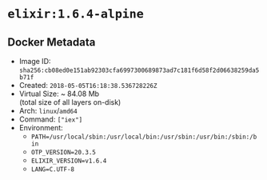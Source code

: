 # `elixir:1.6.4-alpine`

## Docker Metadata

- Image ID: `sha256:cb08ed0e151ab92303cfa6997300689873ad7c181f6d58f2d06638259da5b71f`
- Created: `2018-05-05T16:18:38.536728226Z`
- Virtual Size: ~ 84.08 Mb  
  (total size of all layers on-disk)
- Arch: `linux`/`amd64`
- Command: `["iex"]`
- Environment:
  - `PATH=/usr/local/sbin:/usr/local/bin:/usr/sbin:/usr/bin:/sbin:/bin`
  - `OTP_VERSION=20.3.5`
  - `ELIXIR_VERSION=v1.6.4`
  - `LANG=C.UTF-8`
